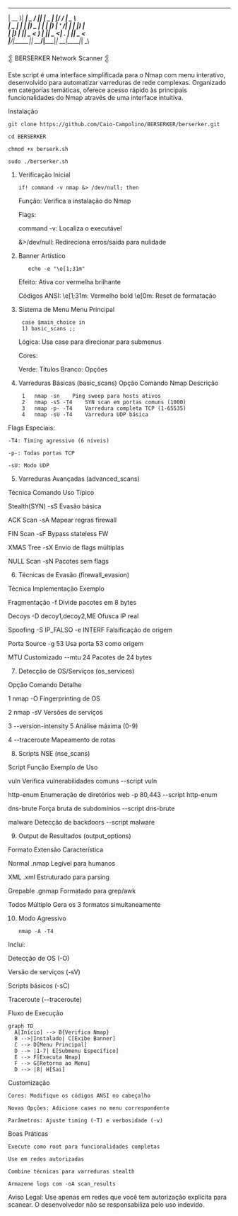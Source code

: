  ____  _____ ____  ____  _____ ____  _  _______ ____       
| __ )| ____|  _ \/ ___|| ____|  _ \| |/ / ____|  _ \      
|  _ \|  _| | |_) \___ \|  _| | |_) | ' /|  _| | |_) |     
| |_) | |___|  _ < ___) | |___|  _ <| . \| |___|  _ <      
|____/|_____|_| \_\____/|_____|_| \_\_|\_\_____|_| \_\     

𒉭 BERSERKER Network Scanner 𒉭

Este script é uma interface simplificada para o Nmap com menu interativo, desenvolvido para automatizar varreduras de rede complexas. Organizado em categorias temáticas, oferece acesso rápido às principais funcionalidades do Nmap através de uma interface intuitiva.

Instalação

    git clone https://github.com/Caio-Campolino/BERSERKER/berserker.git

    cd BERSERKER

    chmod +x berserk.sh

    sudo ./berserker.sh

1. Verificação Inicial
   
       if! command -v nmap &> /dev/null; then
    Função: Verifica a instalação do Nmap

    Flags:

   command -v: Localiza o executável

   &>/dev/null: Redireciona erros/saída para nulidade

2. Banner Artístico

          echo -e "\e[1;31m"

    Efeito: Ativa cor vermelha brilhante

    Códigos ANSI:
\e[1;31m: Vermelho bold
\e[0m: Reset de formatação

3. Sistema de Menu
Menu Principal

        case $main_choice in
        1) basic_scans ;;

    Lógica: Usa case para direcionar para submenus

    Cores:

   Verde: Títulos
   Branco: Opções

4. Varreduras Básicas (basic_scans)
Opção	Comando Nmap	Descrição

        1	nmap -sn	Ping sweep para hosts ativos
        2	nmap -sS -T4	SYN scan em portas comuns (1000)
        3	nmap -p- -T4	Varredura completa TCP (1-65535)
        4	nmap -sU -T4	Varredura UDP básica

Flags Especiais:

    -T4: Timing agressivo (6 níveis)

    -p-: Todas portas TCP

    -sU: Modo UDP


5. Varreduras Avançadas (advanced_scans)

Técnica      	Comando	         Uso Típico

Stealth(SYN)	 -sS	   Evasão básica

ACK Scan	     -sA	   Mapear regras firewall

FIN Scan	     -sF	   Bypass stateless FW

XMAS Tree	     -sX	   Envio de flags múltiplas

NULL Scan	     -sN	   Pacotes sem flags

6. Técnicas de Evasão (firewall_evasion)

Técnica	        Implementação	                        Exemplo

Fragmentação	          -f	                   Divide pacotes em 8 bytes

Decoys	           -D decoy1,decoy2,ME             Ofusca IP real

Spoofing	       -S IP_FALSO -e INTERF	       Falsificação de origem

Porta Source	         -g 53	                   Usa porta 53 como origem

MTU Customizado	       --mtu 24	                    Pacotes de 24 bytes

7. Detecção de OS/Serviços (os_services)

Opção	      Comando	                  Detalhe

1	          nmap -O	                Fingerprinting de OS

2             nmap -sV	                Versões de serviços

3     	--version-intensity 5	        Análise máxima (0-9)

4	      --traceroute	                Mapeamento de rotas


8. Scripts NSE (nse_scans)

Script               	Função	                             Exemplo de Uso

vuln	        Verifica vulnerabilidades comuns	          --script vuln

http-enum	    Enumeração de diretórios web	              -p 80,443 --script http-enum

dns-brute	    Força bruta de subdomínios             	      --script dns-brute

malware	        Detecção de backdoors	                      --script malware

9. Output de Resultados (output_options)

Formato	                Extensão	               Característica

Normal	                .nmap	                   Legível para humanos

XML	                    .xml	                   Estruturado para parsing

Grepable	            .gnmap	                   Formatado para grep/awk

Todos	                Múltiplo	               Gera os 3 formatos simultaneamente

10. Modo Agressivo

        nmap -A -T4

Inclui:

   Detecção de OS (-O)

   Versão de serviços (-sV)

   Scripts básicos (-sC)

  Traceroute (--traceroute)

Fluxo de Execução

    graph TD
      A[Início] --> B{Verifica Nmap}
      B -->|Instalado| C[Exibe Banner]
      C --> D[Menu Principal]
      D --> |1-7| E[Submenu Específico]
      E --> F[Executa Nmap]
      F --> G[Retorna ao Menu]
      D --> |8| H[Sai]

Customização

    Cores: Modifique os códigos ANSI no cabeçalho

    Novas Opções: Adicione cases no menu correspondente

    Parâmetros: Ajuste timing (-T) e verbosidade (-v)

Boas Práticas

    Execute como root para funcionalidades completas

    Use em redes autorizadas

    Combine técnicas para varreduras stealth

    Armazene logs com -oA scan_results

Aviso Legal: Use apenas em redes que você tem autorização explícita para scanear. O desenvolvedor não se responsabiliza pelo uso indevido.

